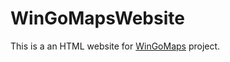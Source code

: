 # WinGoMapsWebsite

This is a an HTML website for [WinGoMaps](https://github.com/MahStudio/WinGo-Maps) project.
